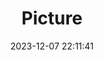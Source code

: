 ---
weight: 1
images:
- /images/edited/74.jpeg
title: Picture
date: 2023-12-07 22:11:41
tags: [luminar neo,work,24-70mm F2.8 DG DN | Art 019,ILCE-7M3,25.1]
---